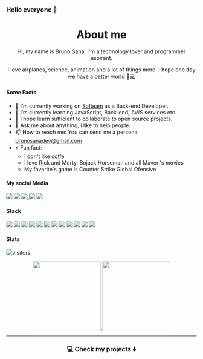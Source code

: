 ### Hello everyone 👋

<div align="center">
<h1>About me</h1>
Hi, my name is Bruno Sana, I'm a technology lover and programmer aspirant.

I love airplanes, science, animation and a lot of things more. I hope one day we have a better world 🧾💻
</div>

#### Some Facts

- 🔭 I’m currently working on [Softeam](https://github.com/softeam-org) as a Back-end Developer.
- 🌱 I’m currently learning JavaScript, Back-end, AWS services etc.
- 👯 I hope learn sufficient to collaborate to open source projects.
- 💬 Ask me about anything, i like to help people.
- 📫 How to reach me: You can send me a personal <brunosanadev@gmail.com>
- ⚡ Fun fact:
  - I don't like coffe
  - I love Rick and Morty, Bojack Horseman and all Maverl's movies
  - My favorite's game is Counter Strike Global Ofensive

#### My social Media

<a href="mailto:brunosanadev@gmail.com" ><img src="https://img.shields.io/badge/Gmail-D14836?style=for-the-badge&logo=gmail&logoColor=white" /></a>
<a href="http://twitter.com/brunosana2"><img src="https://img.shields.io/badge/Twitter-1DA1F2?style=for-the-badge&logo=twitter&logoColor=white" /></a>
<a href="https://www.linkedin.com/in/bruno-santana-87a185165">
  <img src="https://img.shields.io/badge/LinkedIn-0077B5?style=for-the-badge&logo=linkedin&logoColor=white" />
</a>
<a href="https://dev.to/brunosana"><img src="https://img.shields.io/badge/dev.to-0A0A0A?style=for-the-badge&logo=dev.to&logoColor=white"></a>
<a href="http://www.twitch.tv/brunosana"><img src="https://img.shields.io/badge/Twitch-9146FF?style=for-the-badge&logo=twitch&logoColor=white" /></a>

#### Stack
<p>
 <img src="https://img.shields.io/badge/HTML5-E34F26?style=for-the-badge&logo=html5&logoColor=white" />
 <img src="https://img.shields.io/badge/CSS3-1572B6?style=for-the-badge&logo=css3&logoColor=white" />
 <img src="https://img.shields.io/badge/JavaScript-F7DF1E?style=for-the-badge&logo=javascript&logoColor=black" />
 <img src="https://img.shields.io/badge/Node.js-43853D?style=for-the-badge&logo=node.js&logoColor=white" /> 
 <img src="https://img.shields.io/badge/C-00599C?style=for-the-badge&logo=c&logoColor=white" />
 <img src="https://img.shields.io/badge/Java-ED8B00?style=for-the-badge&logo=java&logoColor=white" /> 
 <img src="https://img.shields.io/badge/React-20232A?style=for-the-badge&logo=react&logoColor=61DAFB" /> 
 <img src="https://img.shields.io/badge/MySQL-00000F?style=for-the-badge&logo=mysql&logoColor=white" />
 <img src="https://img.shields.io/badge/PostgreSQL-316192?style=for-the-badge&logo=postgresql&logoColor=white" /> 
 <img src="https://img.shields.io/badge/MongoDB-4EA94B?style=for-the-badge&logo=mongodb&logoColor=white" />
 <img src="https://img.shields.io/badge/Visual_Studio_2019-5C2D91?style=for-the-badge&logo=visual%20studio&logoColor=white" /> 
 <img src="https://img.shields.io/badge/Git-F05032?style=for-the-badge&logo=git&logoColor=white"/>
</p>

#### Stats

![visitors](https://visitor-badge.laobi.icu/badge?page_id=https://github.com/Accomigt/Accomigt/edit/main/README.md)
<p align="center">
<a href="https://github.com/AVS1508">
  <img height="180em" src="https://github-readme-stats-eight-theta.vercel.app/api?username=brunosana&show_icons=true&theme=algolia&include_all_commits=true&count_private=true"/>
  <img height="180em" src="https://github-readme-stats-eight-theta.vercel.app/api/top-langs/?username=brunosana&layout=compact&langs_count=8&theme=algolia"/>
</a>
</p>

---

<h3  align="center">💻 Check my projects ⬇️ </h3>
